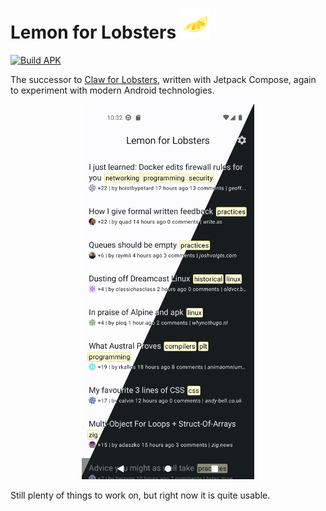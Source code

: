 # Lemon for Lobsters <img height="48" src="/app/src/main/ic_launcher-playstore.png"/>

[![Build APK](https://github.com/0queue/lemon/actions/workflows/build-apk.yaml/badge.svg)](https://github.com/0queue/lemon/actions/workflows/build-apk.yaml)

The successor to [Claw for Lobsters](https://github.com/0queue/claw-for-lobsters), written with
Jetpack Compose, again to experiment with modern Android technologies.

<p align="center">
    <img height="600" src="/assets/front_page_screenshot.png" />
</p>

Still plenty of things to work on, but right now it is quite usable.